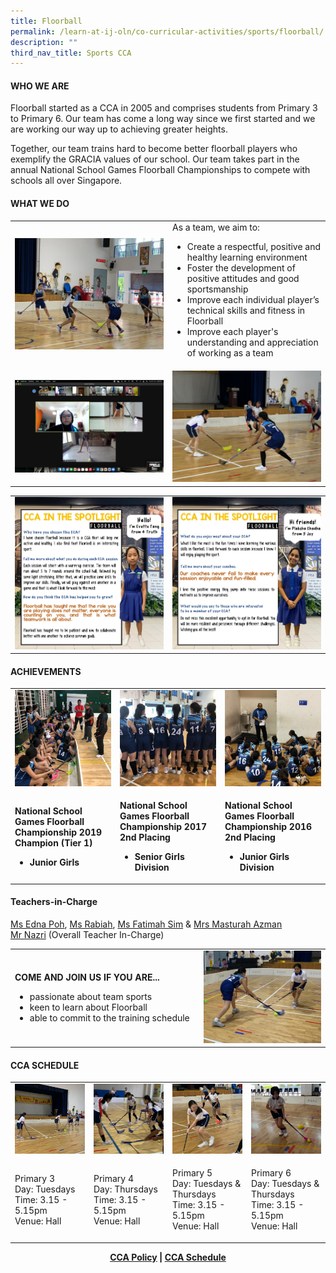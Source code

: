 ```yaml
---
title: Floorball
permalink: /learn-at-ij-oln/co-curricular-activities/sports/floorball/
description: ""
third_nav_title: Sports CCA
---
```

<h4><strong>WHO WE ARE</strong></h4>
<p>Floorball started as a CCA in 2005 and comprises students from Primary 3 to Primary 6. Our team has come a long way since we first started and we are working our way up to achieving greater heights.</p>
<p>Together, our team trains hard to become better floorball players who exemplify the GRACIA values of our school. Our team takes part in the annual National School Games Floorball Championships to compete with schools all over Singapore.</p>
<h4><strong>WHAT WE DO</strong></h4>
<table style="border-collapse: collapse; width: 100%;" border="0">
<tbody>
<tr>
<td style="width: 50%;"><img src="/images/fb1.jpeg"></td>
<td style="width: 50%;">As a team, we aim to:<br />
<ul>
<li>Create a respectful, positive and healthy learning environment</li>
<li>Foster the development of positive attitudes and good sportsmanship</li>
<li>Improve each individual player&rsquo;s technical skills and fitness in Floorball</li>
<li>Improve each player's understanding and appreciation of working as a team</li>
</ul>
</td>
</tr>
<tr>
<td style="width: 50%;"><img src="/images/fb2.jpeg"></td>
<td style="width: 50%;"><img src="/images/fb3.jpeg"></td>
</tr>
</tbody>
</table>
<table style="border-collapse: collapse; width: 100%;" border="0">
<tbody>
<tr>
<td style="width: 50%;"><img src="/images/fb4.jpg"></td>
<td style="width: 50%;"><img src="/images/fb5.jpg"></td>
</tr>
</tbody>
</table>
<h4><strong>ACHIEVEMENTS</strong></h4>
<table style="border-collapse: collapse; width: 100%;" border="0">
<tbody>
<tr>
<td style="width: 33.3333%;"><img src="/images/fb6.jpg"></td>
<td style="width: 33.3333%;"><img src="/images/fb7.jpg"></td>
<td style="width: 33.3333%;"><img src="/images/fb8.jpg"></td>
</tr>
<tr>
<td style="width: 33.3333%;">
<p><strong>National School Games Floorball Championship 2019<br /></strong><strong>Champion (Tier 1)</strong></p>
<ul>
<li><strong>Junior Girls</strong></li>
</ul>
</td>
<td style="width: 33.3333%;">
<p><strong>National School Games Floorball Championship 2017<br /></strong><strong>2nd Placing</strong></p>
<ul>
<li><strong>Senior Girls Division</strong></li>
</ul>
</td>
<td style="width: 33.3333%;">
<p><strong>National School Games Floorball Championship 2016<br /></strong><strong>2nd Placing</strong></p>
<ul>
<li><strong>Junior Girls Division</strong></li>
</ul>
</td>
</tr>
</tbody>
</table>
<h4><strong>Teachers-in-Charge</strong></h4>
<p><a href="mailto:poh_shi_ling_edna@moe.edu.sg" target="">Ms Edna Poh</a>,&nbsp;<a href="mailto:rabiah_begum_angullia_musa@moe.edu.sg" target="">Ms Rabiah</a>,&nbsp;<a href="mailto:sim_fatimah_mohammed@moe.edu.sg" target="">Ms Fatimah Sim</a>&nbsp;&amp;&nbsp;<a href="mailto:masturah_salman@moe.edu.sg" target="">Mrs Masturah Azman</a><br /><a href="mailto:muhammad_nazri_subawi@moe.edu.sg" target="">Mr Nazri</a>&nbsp;(Overall Teacher In-Charge)</p>
<table style="border-collapse: collapse; width: 100%;" border="0">
<tbody>
<tr>
<td style="width: 60%;">
<p><strong>COME AND JOIN US IF YOU ARE...</strong></p>
<ul>
<li>passionate about team sports</li>
<li>keen to learn about Floorball</li>
<li>able to commit to the training schedule</li>
</ul>
</td>
<td style="width: 40%;"><img src="/images/fb9.jpeg"></td>
</tr>
</tbody>
</table>
<h4><strong>CCA SCHEDULE</strong></h4>
<table style="border-collapse: collapse; width: 100%;" border="0">
<tbody>
<tr>
<td style="width: 25%;"><img src="/images/fb10.jpg"></td>
<td style="width: 25%;"><img src="/images/fb11.jpeg"></td>
<td style="width: 25%;"><img src="/images/fb12.jpeg"></td>
<td style="width: 25%;"><img src="/images/fb13.jpeg"></td>
</tr>
<tr>
<td style="width: 25%;">
<p>Primary 3<br />Day: Tuesdays<br />Time: 3.15 - 5.15pm<br />Venue: Hall</p>
</td>
<td style="width: 25%;">
<p>Primary 4<br />Day: Thursdays<br />Time: 3.15 - 5.15pm<br />Venue: Hall</p>
</td>
<td style="width: 25%;">
<p>Primary 5<br />Day: Tuesdays &amp; Thursdays<br />Time: 3.15 - 5.15pm<br />Venue: Hall</p>
</td>
<td style="width: 25%;">
<p>Primary 6<br />Day: Tuesdays &amp; Thursdays<br />Time: 3.15 - 5.15pm<br />Venue: Hall</p>
</td>
</tr>
</tbody>
</table>
<p style="text-align: center;"><strong><a href="/learn-at-ij-oln/co-curricular-activities/cca-policy" target="_blank" rel="noopener">CCA Policy</a> | <a href="/learn-at-ij-oln/co-curricular-activities/cca-schedule" target="_blank" rel="noopener">CCA Schedule</a></strong></p>